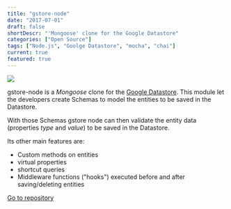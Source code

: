 ```yaml
---
title: "gstore-node"
date: "2017-07-01"
draft: false
shortDescr: "'Mongoose' clone for the Google Datastore"
categories: ["Open Source"]
tags: ["Node.js", "Goolge Datastore", "mocha", "chai"]
current: true
featured: true
---
```


<img src="https://raw.githubusercontent.com/sebelga/gstore-node/master/logo/logo.png">

gstore-node is a _Mongoose_ clone for the [Google Datastore](https://cloud.google.com/datastore/docs/concepts/overview). This module let the developers create Schemas to model the entities to be saved in the Datastore.

With those Schemas gstore node can then validate the entity data (properties _type_ and _value_) to be saved in the Datastore.

Its other main features are:  

* Custom methods on entities
* virtual properties
* shortcut queries
* Middleware functions ("hooks") executed before and after saving/deleting entities

<div class="c-about__actions">
    <a role="btn" href="https://github.com/sebelga/gstore-node" target="_blank">Go to repository</a>
</div>
